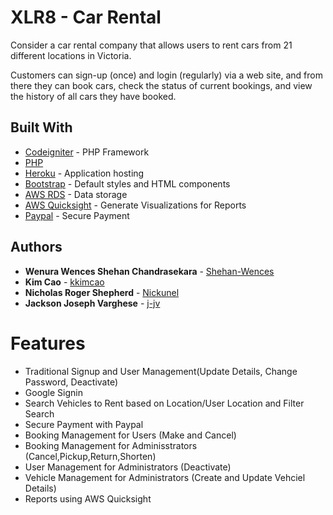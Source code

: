 # XLR8 - Car Rental
Consider a car rental company that allows users to rent cars from 21 different locations in Victoria.

Customers can sign-up (once) and login (regularly) via a web site, and from there they can book cars, check the status of current bookings, and view the history of all cars they have booked.


## Built With

* [Codeigniter](https://codeigniter.com/userguide3/index.html) - PHP Framework
* [PHP](https://www.php.net/manual/en/langref.php)
* [Heroku](https://www.heroku.com/) - Application hosting
* [Bootstrap](https://getbootstrap.com/docs/4.3/getting-started/introduction/) - Default styles and HTML components
* [AWS RDS](https://aws.amazon.com/rds/postgresql/) - Data storage
* [AWS Quicksight](https://aws.amazon.com/quicksight/) - Generate Visualizations for Reports
* [Paypal](https://developer.paypal.com/classic-home/) - Secure Payment


## Authors

* **Wenura Wences Shehan Chandrasekara** - [Shehan-Wences](https://github.com/Shehan-Wences)
* **Kim Cao** - [kkimcao](https://github.com/kkimcao)
* **Nicholas Roger Shepherd** - [Nickunel](https://github.com/Nickunel)
* **Jackson Joseph Varghese** - [j-jv](https://github.com/j-jv)

# Features
* Traditional Signup and User Management(Update Details, Change Password, Deactivate)
* Google Signin
* Search Vehicles to Rent based on Location/User Location and Filter Search
* Secure Payment with Paypal
* Booking Management for Users (Make and Cancel)
* Booking Management for Adminisstrators (Cancel,Pickup,Return,Shorten)
* User Management for Administrators (Deactivate)
* Vehicle Management for Administrators (Create and Update Vehciel Details)
* Reports using AWS Quicksight
